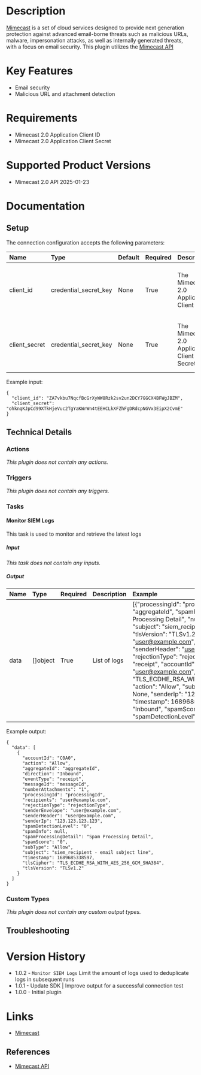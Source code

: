 # Description

[Mimecast](https://www.mimecast.com) is a set of cloud services designed to provide next generation protection against advanced email-borne threats such as malicious URLs, malware, impersonation attacks, as well as internally generated threats, with a focus on email security. This plugin utilizes the [Mimecast API](https://www.mimecast.com/developer/documentation)

# Key Features

* Email security
* Malicious URL and attachment detection

# Requirements

* Mimecast 2.0 Application Client ID
* Mimecast 2.0 Application Client Secret

# Supported Product Versions

* Mimecast 2.0 API 2025-01-23

# Documentation

## Setup

The connection configuration accepts the following parameters:  

|Name|Type|Default|Required|Description|Enum|Example|Placeholder|Tooltip|
| :--- | :--- | :--- | :--- | :--- | :--- | :--- | :--- | :--- |
|client_id|credential_secret_key|None|True|The Mimecast 2.0 Application Client ID|None|ZA7vkbu7NqcfBcGrXyWW8Rzk2sv2un2DCY7GGCX4BFWgJBZM|Client ID|Enter the Client ID obtained from the Mimecast 2.0 API Application|
|client_secret|credential_secret_key|None|True|The Mimecast 2.0 Application Client Secret|None|ohknqKJpCd99XTkHjeVuc2TgYaKWrWn4tEEHCLkXFZhFgDRdcpNGVx3EipX2CvmE|Client Secret|Enter the Client ID obtained from the Mimecast 2.0 API Application|

Example input:

```
{
  "client_id": "ZA7vkbu7NqcfBcGrXyWW8Rzk2sv2un2DCY7GGCX4BFWgJBZM",
  "client_secret": "ohknqKJpCd99XTkHjeVuc2TgYaKWrWn4tEEHCLkXFZhFgDRdcpNGVx3EipX2CvmE"
}
```

## Technical Details

### Actions
  
*This plugin does not contain any actions.*
### Triggers
  
*This plugin does not contain any triggers.*
### Tasks


#### Monitor SIEM Logs

This task is used to monitor and retrieve the latest logs

##### Input
  
*This task does not contain any inputs.*

##### Output

|Name|Type|Required|Description|Example|
| :--- | :--- | :--- | :--- | :--- |
|data|[]object|True|List of logs|[{"processingId": "processingId", "aggregateId": "aggregateId", "spamProcessingDetail": "Spam Processing Detail", "numberAttachments": "1", "subject": "siem_recipient - email subject line", "tlsVersion": "TLSv1.2", "senderEnvelope": "user@example.com", "messageId": "messageId", "senderHeader": "user@example.com", "rejectionType": "rejectionType", "eventType": "receipt", "accountId": "C0A0", "recipients": "user@example.com", "tlsCipher": "TLS_ECDHE_RSA_WITH_AES_256_GCM_SHA384", "action": "Allow", "subType": "Allow", "spamInfo": None, "senderIp": "123.123.123.123", "timestamp": 1689685338597, "direction": "Inbound", "spamScore": "0", "spamDetectionLevel": "0"}]|

Example output:

```
{
  "data": [
    {
      "accountId": "C0A0",
      "action": "Allow",
      "aggregateId": "aggregateId",
      "direction": "Inbound",
      "eventType": "receipt",
      "messageId": "messageId",
      "numberAttachments": "1",
      "processingId": "processingId",
      "recipients": "user@example.com",
      "rejectionType": "rejectionType",
      "senderEnvelope": "user@example.com",
      "senderHeader": "user@example.com",
      "senderIp": "123.123.123.123",
      "spamDetectionLevel": "0",
      "spamInfo": null,
      "spamProcessingDetail": "Spam Processing Detail",
      "spamScore": "0",
      "subType": "Allow",
      "subject": "siem_recipient - email subject line",
      "timestamp": 1689685338597,
      "tlsCipher": "TLS_ECDHE_RSA_WITH_AES_256_GCM_SHA384",
      "tlsVersion": "TLSv1.2"
    }
  ]
}
```

### Custom Types
  
*This plugin does not contain any custom output types.*

## Troubleshooting


# Version History

* 1.0.2 - `Monitor SIEM Logs` Limit the amount of logs used to deduplicate logs in subsequent runs
* 1.0.1 - Update SDK | Improve output for a successful connection test
* 1.0.0 - Initial plugin

# Links

* [Mimecast](http://mimecast.com)

## References

* [Mimecast API](https://www.mimecast.com/developer/documentation)
